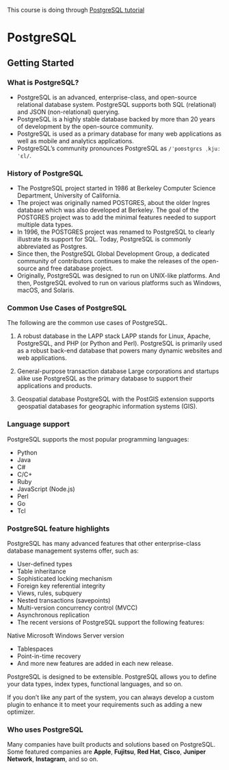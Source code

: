 This course is doing through [PostgreSQL tutorial](https://www.postgresqltutorial.com/postgresql-getting-started/)

# PostgreSQL

## Getting Started

### What is PostgreSQL?

- PostgreSQL is an advanced, enterprise-class, and open-source relational database system. PostgreSQL supports both SQL (relational) and JSON (non-relational) querying.
- PostgreSQL is a highly stable database backed by more than 20 years of development by the open-source community.
- PostgreSQL is used as a primary database for many web applications as well as mobile and analytics applications.
- PostgreSQL’s community pronounces PostgreSQL as `/ˈpoʊstɡrɛs ˌkjuː ˈɛl/`.

### History of PostgreSQL

- The PostgreSQL project started in 1986 at Berkeley Computer Science Department, University of California.
- The project was originally named POSTGRES, about the older Ingres database which was also developed at Berkeley. The goal of the POSTGRES project was to add the minimal features needed to support multiple data types.
- In 1996, the POSTGRES project was renamed to PostgreSQL to clearly illustrate its support for SQL. Today, PostgreSQL is commonly abbreviated as Postgres.
- Since then, the PostgreSQL Global Development Group, a dedicated community of contributors continues to make the releases of the open-source and free database project.
- Originally, PostgreSQL was designed to run on UNIX-like platforms. And then, PostgreSQL evolved to run on various platforms such as Windows, macOS, and Solaris.

### Common Use Cases of PostgreSQL

The following are the common use cases of PostgreSQL.

1) A robust database in the LAPP stack
LAPP stands for Linux, Apache, PostgreSQL, and PHP (or Python and Perl). PostgreSQL is primarily used as a robust back-end database that powers many dynamic websites and web applications.

2) General-purpose transaction database
Large corporations and startups alike use PostgreSQL as the primary database to support their applications and products.

3) Geospatial database
PostgreSQL with the PostGIS extension supports geospatial databases for geographic information systems (GIS).

### Language support

PostgreSQL supports the most popular programming languages:

- Python
- Java
- C#
- C/C+
- Ruby
- JavaScript (Node.js)
- Perl
- Go
- Tcl

### PostgreSQL feature highlights

PostgreSQL has many advanced features that other enterprise-class database management systems offer, such as:

- User-defined types
- Table inheritance
- Sophisticated locking mechanism
- Foreign key referential integrity
- Views, rules, subquery
- Nested transactions (savepoints)
- Multi-version concurrency control (MVCC)
- Asynchronous replication
- The recent versions of PostgreSQL support the following features:

Native Microsoft Windows Server version

- Tablespaces
- Point-in-time recovery
- And more new features are added in each new release.

PostgreSQL is designed to be extensible. PostgreSQL allows you to define your data types, index types, functional languages, and so on.

If you don’t like any part of the system, you can always develop a custom plugin to enhance it to meet your requirements such as adding a new optimizer.

### Who uses PostgreSQL

Many companies have built products and solutions based on PostgreSQL. Some featured companies are **Apple**, **Fujitsu**, **Red Hat**, **Cisco**, **Juniper Network**, **Instagram**, and so on.
